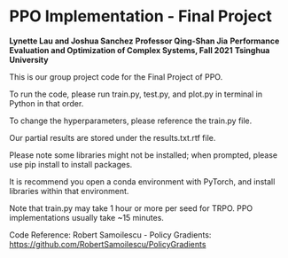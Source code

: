 # PPO Implementation - Final Project
__Lynette Lau and Joshua Sanchez__
__Professor Qing-Shan Jia__
__Performance Evaluation and Optimization of Complex Systems, Fall 2021__ 
__Tsinghua University__

This is our group project code for the Final Project of PPO.

To run the code, please run train.py, test.py, and plot.py in terminal in Python in that order.

To change the hyperparameters, please reference the train.py file. 

Our partial results are stored under the results.txt.rtf file.

Please note some libraries might not be installed; when prompted, please use pip install to install packages. 

It is recommend you open a conda environment with PyTorch, and install libraries within that environment. 

Note that train.py may take 1 hour or more per seed for TRPO.  PPO implementations usually take ~15 minutes.

Code Reference: Robert Samoilescu - Policy Gradients: https://github.com/RobertSamoilescu/PolicyGradients
